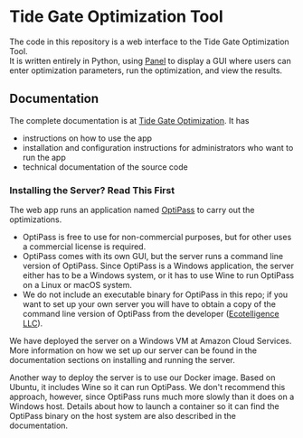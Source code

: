 # Tide Gate Optimization Tool

The code in this repository is a web interface to the Tide Gate Optimization Tool.  
It is written entirely in Python, using [Panel](https://panel.holoviz.org/) to display a GUI where users can enter optimization parameters, run the optimization, and view the results.

## Documentation

The complete documentation is at [Tide Gate Optimization](https://conery.github.io/tidegates/).
It has
* instructions on how to use the app
* installation and configuration instructions for administrators who want to run the app
* technical documentation of the source code

### Installing the Server?  Read This First

The web app runs an application named [OptiPass](https://www.ecotelligence.net/home/optipass) to carry out the optimizations.

- OptiPass is free to use for non-commercial purposes, but for other uses a commercial license is required.
- OptiPass comes with its own GUI, but the server runs a command line version of OptiPass.  Since OptiPass is a Windows application, the server either has to be a Windows system, or it has to use Wine to run OptiPass on a Linux or macOS system. 
- We do not include an executable binary for OptiPass in this repo; if you want to set up your own server you will have to obtain a copy of the command line version of OptiPass from the developer ([Ecotelligence LLC](https://www.ecotelligence.net/)).

We have deployed the server on a Windows VM at Amazon Cloud Services.  More information on how we set up our server can be found in the documentation sections on installing and running the server.

Another way to deploy the server is to use our Docker image.  Based on Ubuntu, it includes Wine so it can run OptiPass.  We don't recommend this approach, however, since OptiPass runs much more slowly than it does on a Windows host.  Details about how to launch a container so it can find the OptiPass binary on the host system are also described in the documentation.



